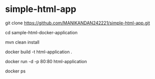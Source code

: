 # simple-html-app

git clone https://github.com/MANIKANDAN242221/simple-html-app.git

cd  sample-html-docker-application

mvn clean install

docker build -t html-application  .

docker run -d -p 80:80 html-application

docker ps 
